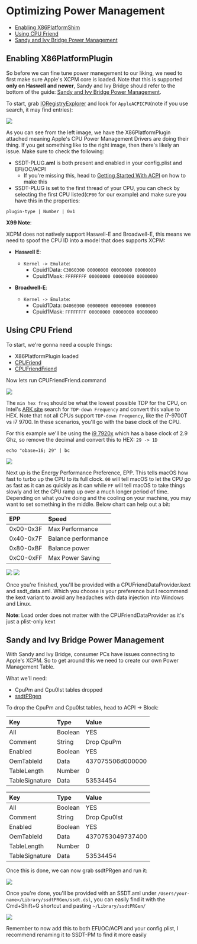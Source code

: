 # Optimizing Power Management 

* [Enabling X86PlatformShim](/post-install/pm.md#enabling-x86platformplugin)
* [Using CPU Friend](/post-install/pm.md#using-cpu-friend)
* [Sandy and Ivy Bridge Power Management](/post-install/pm.md#sandy-and-ivy-bridge-power-management)


## Enabling X86PlatformPlugin

So before we can fine tune power manegement to our liking, we need to first make sure Apple's XCPM core is loaded. Note that this is supported **only on Haswell and newer**, Sandy and Ivy Bridge should refer to the bottom of the guide: [Sandy and Ivy Bridge Power Management](/post-install/pm.md#sandy-and-ivy-bridge-power-management). 


To start, grab [IORegistryExplorer](https://github.com/toleda/audio_ALCInjection/blob/master/IORegistryExplorer_v2.1.zip) and look for `AppleACPICPU`(note if you use search, it may find entries):

![](/images/post-install/pm-md/X86PlatformShim.png)

As you can see from the left image, we have the X86PlatformPlugin attached meaning Apple's CPU Power Management Drivers are doing their thing. If you get something like to the right image, then there's likely an issue. Make sure to check the following:

* SSDT-PLUG.**aml** is both present and enabled in your config.plist and EFI/OC/ACPI
   * If you're missing this, head to [Getting Started With ACPI](https://acpi.dortania.ml) on how to make this
* SSDT-PLUG is set to the first thread of your CPU, you can check by selecting the first CPU listed(`CP00` for our example) and make sure you have this in the properties:

```text
plugin-type | Number | 0x1
```

**X99 Note**:

XCPM does not natively support Haswell-E and Broadwell-E, this means we need to spoof the CPU ID into a model that does supports XCPM:

* **Haswell E**:

   * `Kernel -> Emulate`:
      * Cpuid1Data﻿: `C3060300 00000000 00000000 00000000﻿﻿`
      * Cpuid1Mask: `FFFFFFFF 00000000 00000000 00000000`


* **Broadwell-E**:

   * `Kernel -> Emulate`:
      * Cpuid1Data﻿: `D4060300﻿ 00000000 00000000 00000000﻿﻿`
      * Cpuid1Mask: `FFFFFFFF 00000000 00000000 00000000`

## Using CPU Friend

To start, we're gonna need a couple things:

* X86PlatformPlugin loaded
* [CPUFriend](https://github.com/acidanthera/CPUFriend/releases)
* [CPUFriendFriend](https://github.com/corpnewt/CPUFriendFriend)

Now lets run CPUFriendFriend.command

![](/images/post-install/pm-md/lpm.png)

The `min hex freq` should be what the lowest possible TDP for the CPU, on Intel's [ARK site](https://ark.intel.com/) search for `TDP-down Frequency` and convert this value to HEX. Note that not all CPUs support `TDP-down Frequency`, like the i7-9700T vs i7 9700. In these scenarios, you'll go with the base clock of the CPU.

For this example we'll be using the [i9 7920x](https://ark.intel.com/content/www/us/en/ark/products/126240/intel-core-i9-7920x-x-series-processor-16-5m-cache-up-to-4-30-ghz.html) which has a base clock of 2.9 Ghz, so remove the decimal and convert this to HEX: `29 -> 1D`

```text
echo "obase=16; 29" | bc
```

![](/images/post-install/pm-md/epp.png)

Next up is the Energy Performance Preference, EPP. This tells macOS how fast to turbo up the CPU to its full clock. `00` will tell macOS to let the CPU go as fast as it can as quickly as it can while `FF` will tell macOS to take things slowly and let the CPU ramp up over a much longer period of time. Depending on what you're doing and the cooling on your machine, you may want to set something in the middle. Below chart can help out a bit:

| EPP | Speed |
| :--- | :--- |
| 0x00-0x3F| Max Performance |
| 0x40-0x7F | Balance performance |
| 0x80-0xBF | Balance power |
| 0xC0-0xFF | Max Power Saving|

![](/images/post-install/pm-md/done.png)
![](/images/post-install/pm-md/files.png)

Once you're finished, you'll be provided with a CPUFriendDataProvider.kext and ssdt_data.aml. Which you choose is your preference but I recommend the kext variant to avoid any headaches with data injection into Windows and Linux. 

**Note**: Load order does not matter with the CPUFriendDataProvider as it's just a plist-only kext

## Sandy and Ivy Bridge Power Management

With Sandy and Ivy Bridge, consumer PCs have issues connecting to Apple's XCPM. So to get around this we need to create our own Power Management Table.

What we'll need:
* CpuPm and Cpu0Ist tables dropped
* [ssdtPRgen](https://github.com/Piker-Alpha/ssdtPRGen.sh)

To drop the CpuPm and Cpu0Ist tables, head to ACPI -> Block:

| Key | Type | Value |
| :--- | :--- | :--- |
| All | Boolean | YES |
| Comment | String | Drop CpuPm |
| Enabled | Boolean | YES |
| OemTableId | Data | 437075506d000000 |
| TableLength | Number | 0 |
| TableSignature | Data | 53534454 |

| Key | Type | Value |
| :--- | :--- | :--- |
| All | Boolean | YES |
| Comment | String | Drop Cpu0Ist |
| Enabled | Boolean | YES |
| OemTableId | Data | 4370753049737400 |
| TableLength | Number | 0 |
| TableSignature | Data | 53534454 |

Once this is done, we can now grab ssdtPRgen and run it:

![](/images/post-install/pm-md/prgen-run.png)

Once you're done, you'll be provided with an SSDT.aml under `/Users/your-name>/Library/ssdtPRGen/ssdt.dsl`, you can easily find it with the Cmd+Shift+G shortcut and pasting `~/Library/ssdtPRGen/`

![](/images/post-install/pm-md/prgen-done.png)

Remember to now add this to both EFI/OC/ACPI and your config.plist, I recommend renaming it to SSDT-PM to find it more easily



